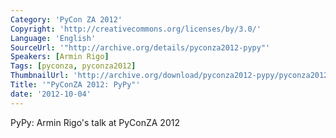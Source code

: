 ```yaml
---
Category: 'PyCon ZA 2012'
Copyright: 'http://creativecommons.org/licenses/by/3.0/'
Language: 'English'
SourceUrl: '"http://archive.org/details/pyconza2012-pypy"'
Speakers: [Armin Rigo]
Tags: [pyconza, pyconza2012]
ThumbnailUrl: 'http://archive.org/download/pyconza2012-pypy/pyconza2012-pypy.thumbs/PYCONZ-BALTIC-ARMINR-PYPY-00_000001.jpg'
Title: '"PyConZA 2012: PyPy"'
date: '2012-10-04'
---
```

PyPy: Armin Rigo's talk at PyConZA 2012